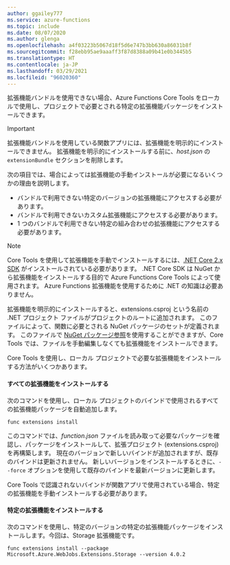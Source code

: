```yaml
---
author: ggailey777
ms.service: azure-functions
ms.topic: include
ms.date: 08/07/2020
ms.author: glenga
ms.openlocfilehash: a4f03223b5067d18f5d6e747b3bb630a86031b8f
ms.sourcegitcommit: f28ebb95ae9aaaff3f87d8388a09b41e0b3445b5
ms.translationtype: HT
ms.contentlocale: ja-JP
ms.lasthandoff: 03/29/2021
ms.locfileid: "96020360"
---
```

拡張機能バンドルを使用できない場合、Azure Functions Core Tools をローカルで使用し、プロジェクトで必要とされる特定の拡張機能パッケージをインストールできます。

> [!IMPORTANT]
> 拡張機能バンドルを使用している関数アプリには、拡張機能を明示的にインストールできません。 拡張機能を明示的にインストールする前に、*host.json* の `extensionBundle` セクションを削除します。

次の項目では、場合によっては拡張機能の手動インストールが必要になるいくつかの理由を説明します。

* バンドルで利用できない特定のバージョンの拡張機能にアクセスする必要があります。
* バンドルで利用できないカスタム拡張機能にアクセスする必要があります。
* 1 つのバンドルで利用できない特定の組み合わせの拡張機能にアクセスする必要があります。

> [!NOTE]
> Core Tools を使用して拡張機能を手動でインストールするには、[.NET Core 2.x SDK](https://dotnet.microsoft.com/download) がインストールされている必要があります。 .NET Core SDK は NuGet から拡張機能をインストールする目的で Azure Functions Core Tools によって使用されます。 Azure Functions 拡張機能を使用するために .NET の知識は必要ありません。

拡張機能を明示的にインストールすると、extensions.csproj という名前の .NET プロジェクト ファイルがプロジェクトのルートに追加されます。 このファイルによって、関数に必要とされる NuGet パッケージのセットが定義されます。 このファイルで [NuGet パッケージ参照](/nuget/consume-packages/package-references-in-project-files)を使用することができますが、Core Tools では、ファイルを手動編集しなくても拡張機能をインストールできます。

Core Tools を使用し、ローカル プロジェクトで必要な拡張機能をインストールする方法がいくつかあります。 

#### <a name="install-all-extensions"></a>すべての拡張機能をインストールする 

次のコマンドを使用し、ローカル プロジェクトのバインドで使用されるすべての拡張機能パッケージを自動追加します。

```dotnetcli
func extensions install
```
このコマンドでは、*function.json* ファイルを読み取って必要なパッケージを確認し、パッケージをインストールして、拡張プロジェクト (extensions.csproj) を再構築します。 現在のバージョンで新しいバインドが追加されますが、既存のバインドは更新されません。 新しいバージョンをインストールするときに、`--force` オプションを使用して既存のバインドを最新バージョンに更新します。

Core Tools で認識されないバインドが関数アプリで使用されている場合、特定の拡張機能を手動インストールする必要があります。

#### <a name="install-a-specific-extension"></a>特定の拡張機能をインストールする

次のコマンドを使用し、特定のバージョンの特定の拡張機能パッケージをインストールします。今回は、Storage 拡張機能です。

```dotnetcli
func extensions install --package Microsoft.Azure.WebJobs.Extensions.Storage --version 4.0.2
```
